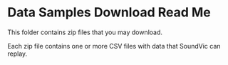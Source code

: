 Data Samples Download Read Me
===

This folder contains zip files that you may download.

Each zip file contains one or more CSV files with data that SoundVic can replay.